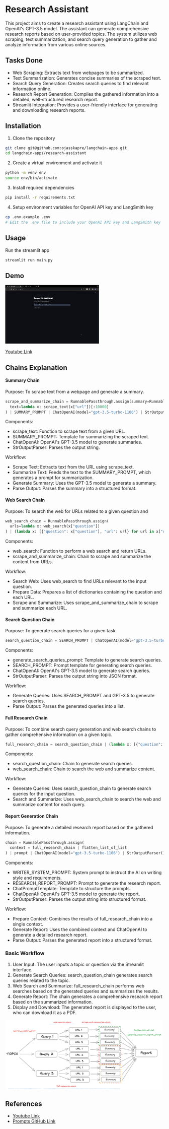 # Research Assistant

This project aims to create a research assistant using LangChain and OpenAI's GPT-3.5 model. The assistant can generate comprehensive research reports based on user-provided topics. The system utilizes web scraping, text summarization, and search query generation to gather and analyze information from various online sources.

## Tasks Done

- Web Scraping: Extracts text from webpages to be summarized.
- Text Summarization: Generates concise summaries of the scraped text.
- Search Query Generation: Creates search queries to find relevant information online.
- Research Report Generation: Compiles the gathered information into a detailed, well-structured research report.
- Streamlit Integration: Provides a user-friendly interface for generating and downloading research reports.

## Installation

1. Clone the repository

```bash
git clone git@github.com:ojasskapre/langchain-apps.git
cd langchain-apps/research-assistant
```

2. Create a virtual environment and activate it

```bash
python -m venv env
source env/bin/activate
```

3. Install required dependencies

```bash
pip install -r requirements.txt
```

4. Setup environment variables for OpenAI API key and LangSmith key

```bash
cp .env.example .env
# Edit the .env file to include your OpenAI API key and LangSmith key
```

## Usage

Run the streamlit app

```bash
streamlit run main.py
```

## Demo

![](./research-assistant.gif)

[Youtube Link](https://youtu.be/CtzieIgcaIA)

## Chains Explanation

#### Summary Chain

Purpose: To scrape text from a webpage and generate a summary.

```python
scrape_and_summarize_chain = RunnablePassthrough.assign(summary=RunnablePassthrough.assign(
  text=lambda x: scrape_text(x["url"])[:10000]
) | SUMMARY_PROMPT | ChatOpenAI(model="gpt-3.5-turbo-1106") | StrOutputParser()) | (lambda x: f"URL: {x['url']}\n\nSummary: {x['summary']}")
```

Components:

- scrape_text: Function to scrape text from a given URL.
- SUMMARY_PROMPT: Template for summarizing the scraped text.
- ChatOpenAI: OpenAI's GPT-3.5 model to generate summaries.
- StrOutputParser: Parses the output string.

Workflow:

- Scrape Text: Extracts text from the URL using scrape_text.
- Summarize Text: Feeds the text to the SUMMARY_PROMPT, which generates a prompt for summarization.
- Generate Summary: Uses the GPT-3.5 model to generate a summary.
- Parse Output: Parses the summary into a structured format.

#### Web Search Chain

Purpose: To search the web for URLs related to a given question and

```python
web_search_chain = RunnablePassthrough.assign(
  urls=lambda x: web_search(x["question"])
) | (lambda x: [{"question": x["question"], "url": url} for url in x["urls"]]) | scrape_and_summarize_chain.map()
```

Components:

- web_search: Function to perform a web search and return URLs.
- scrape_and_summarize_chain: Chain to scrape and summarize the content from URLs.

Workflow:

- Search Web: Uses web_search to find URLs relevant to the input question.
- Prepare Data: Prepares a list of dictionaries containing the question and each URL.
- Scrape and Summarize: Uses scrape_and_summarize_chain to scrape and summarize each URL.

#### Search Question Chain

Purpose: To generate search queries for a given task.

```python
search_question_chain = SEARCH_PROMPT | ChatOpenAI(model="gpt-3.5-turbo-1106", temperature=0) | StrOutputParser() | json.loads
```

Components:

- generate_search_queries_prompt: Template to generate search queries.
- SEARCH_PROMPT: Prompt template for generating search queries.
- ChatOpenAI: OpenAI's GPT-3.5 model to generate search queries.
- StrOutputParser: Parses the output string into JSON format.

Workflow:

- Generate Queries: Uses SEARCH_PROMPT and GPT-3.5 to generate search queries.
- Parse Output: Parses the generated queries into a list.

#### Full Research Chain

Purpose: To combine search query generation and web search chains to gather comprehensive information on a given topic.

```python
full_research_chain = search_question_chain | (lambda x: [{"question": q} for q in x]) | web_search_chain.map()
```

Components:

- search_question_chain: Chain to generate search queries.
- web_search_chain: Chain to search the web and summarize content.

Workflow:

- Generate Queries: Uses search_question_chain to generate search queries for the input question.
- Search and Summarize: Uses web_search_chain to search the web and summarize content for each query.

#### Report Generation Chain

Purpose: To generate a detailed research report based on the gathered information.

```python
chain = RunnablePassthrough.assign(
  context = full_research_chain | flatten_list_of_list
) | prompt | ChatOpenAI(model="gpt-3.5-turbo-1106") | StrOutputParser()
```

Components:

- WRITER_SYSTEM_PROMPT: System prompt to instruct the AI on writing style and requirements.
- RESEARCH_REPORT_PROMPT: Prompt to generate the research report.
- ChatPromptTemplate: Template to structure the prompts.
- ChatOpenAI: OpenAI's GPT-3.5 model to generate the report.
- StrOutputParser: Parses the output string into structured format.

Workflow:

- Prepare Context: Combines the results of full_research_chain into a single context.
- Generate Report: Uses the combined context and ChatOpenAI to generate a detailed research report.
- Parse Output: Parses the generated report into a structured format.

### Basic Workflow

1. User Input: The user inputs a topic or question via the Streamlit interface.
2. Generate Search Queries: search_question_chain generates search queries related to the topic.
3. Web Search and Summarize: full_research_chain performs web searches based on the generated queries and summarizes the results.
4. Generate Report: The chain generates a comprehensive research report based on the summarized information.
5. Display and Download: The generated report is displayed to the user, who can download it as a PDF.

<img src="./research-assistant.png" width="500px" />

## References

- [Youtube Link](https://youtu.be/DjuXACWYkkU?si=_v1Yz0R9ygpTopP3)
- [Prompts GitHub Link](https://github.com/assafelovic/gpt-researcher/blob/master/gpt_researcher/master/prompts.py)
